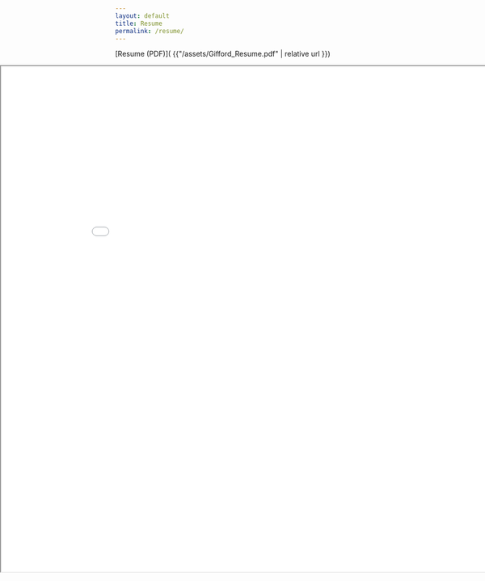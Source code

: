 ```yaml
---
layout: default
title: Resume
permalink: /resume/
---
```

[Resume (PDF)]( {{"/assets/Gifford_Resume.pdf" | relative url }})

<div style="width: 100vw; margin-left: -50vw; left: 50%; position: relative;">
<iframe src="{{ '/assets/Gifford_Resume.pdf' | relative_url }}" width="100%" height="1000px">
  This browser does not support PDFs. Please download the PDF to view it:
  <a href="{{ '/assets/Gifford_Resume.pdf' | relative_url }}">Download PDF</a>
</iframe>
</div>
